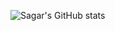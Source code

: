 ![Sagar's GitHub stats](https://github-readme-stats.vercel.app/api?username=sagarmish1234&show_icons=true&theme=radical)
